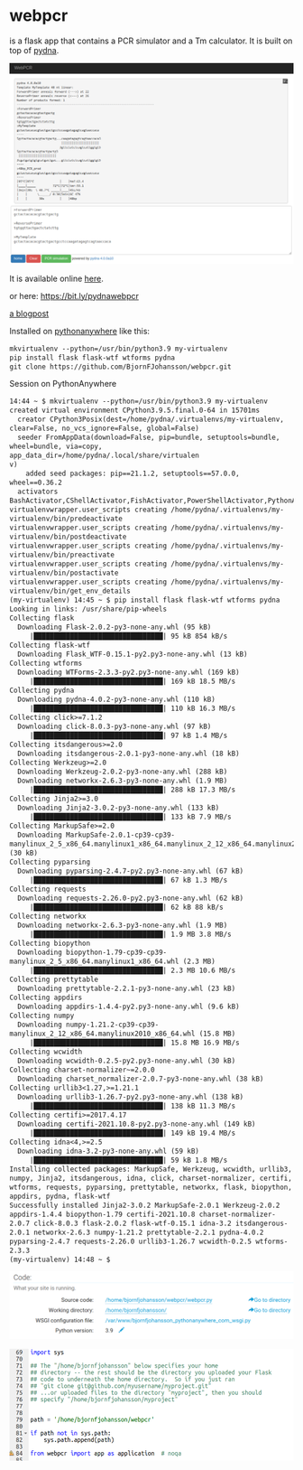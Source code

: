# webpcr

is a flask app that contains a PCR simulator and a Tm calculator.
It is built on top of [pydna](https://github.com/BjornFJohansson/pydna).

[![webpcr](static/webpcr.png)](http://bjornfjohansson.pythonanywhere.com/#)

It is available online [here](http://bjornfjohansson.pythonanywhere.com/#).

or here: https://bit.ly/pydnawebpcr

[a blogpost](https://ochsavidare.blogspot.com/2013/12/webpcr-pcr-product-simulation.html)

Installed on [pythonanywhere](https://www.pythonanywhere.com) like this:

	mkvirtualenv --python=/usr/bin/python3.9 my-virtualenv
	pip install flask flask-wtf wtforms pydna
	git clone https://github.com/BjornFJohansson/webpcr.git


Session on PythonAnywhere

	14:44 ~ $ mkvirtualenv --python=/usr/bin/python3.9 my-virtualenv
	created virtual environment CPython3.9.5.final.0-64 in 15701ms
	  creator CPython3Posix(dest=/home/pydna/.virtualenvs/my-virtualenv, clear=False, no_vcs_ignore=False, global=False)
	  seeder FromAppData(download=False, pip=bundle, setuptools=bundle, wheel=bundle, via=copy, app_data_dir=/home/pydna/.local/share/virtualen
	v)
		added seed packages: pip==21.1.2, setuptools==57.0.0, wheel==0.36.2
	  activators BashActivator,CShellActivator,FishActivator,PowerShellActivator,PythonActivator,XonshActivator
	virtualenvwrapper.user_scripts creating /home/pydna/.virtualenvs/my-virtualenv/bin/predeactivate
	virtualenvwrapper.user_scripts creating /home/pydna/.virtualenvs/my-virtualenv/bin/postdeactivate
	virtualenvwrapper.user_scripts creating /home/pydna/.virtualenvs/my-virtualenv/bin/preactivate
	virtualenvwrapper.user_scripts creating /home/pydna/.virtualenvs/my-virtualenv/bin/postactivate
	virtualenvwrapper.user_scripts creating /home/pydna/.virtualenvs/my-virtualenv/bin/get_env_details
	(my-virtualenv) 14:45 ~ $ pip install flask flask-wtf wtforms pydna
	Looking in links: /usr/share/pip-wheels
	Collecting flask
	  Downloading Flask-2.0.2-py3-none-any.whl (95 kB)
		 |████████████████████████████████| 95 kB 854 kB/s
	Collecting flask-wtf
	  Downloading Flask_WTF-0.15.1-py2.py3-none-any.whl (13 kB)
	Collecting wtforms
	  Downloading WTForms-2.3.3-py2.py3-none-any.whl (169 kB)
		 |████████████████████████████████| 169 kB 18.5 MB/s
	Collecting pydna
	  Downloading pydna-4.0.2-py3-none-any.whl (110 kB)
		 |████████████████████████████████| 110 kB 16.3 MB/s
	Collecting click>=7.1.2
	  Downloading click-8.0.3-py3-none-any.whl (97 kB)
		 |████████████████████████████████| 97 kB 1.4 MB/s
	Collecting itsdangerous>=2.0
	  Downloading itsdangerous-2.0.1-py3-none-any.whl (18 kB)
	Collecting Werkzeug>=2.0
	  Downloading Werkzeug-2.0.2-py3-none-any.whl (288 kB)
	  Downloading networkx-2.6.3-py3-none-any.whl (1.9 MB)
		 |████████████████████████████████| 288 kB 17.3 MB/s
	Collecting Jinja2>=3.0
	  Downloading Jinja2-3.0.2-py3-none-any.whl (133 kB)
		 |████████████████████████████████| 133 kB 7.9 MB/s
	Collecting MarkupSafe>=2.0
	  Downloading MarkupSafe-2.0.1-cp39-cp39-manylinux_2_5_x86_64.manylinux1_x86_64.manylinux_2_12_x86_64.manylinux2010_x86_64.whl (30 kB)
	Collecting pyparsing
	  Downloading pyparsing-2.4.7-py2.py3-none-any.whl (67 kB)
		 |████████████████████████████████| 67 kB 1.3 MB/s
	Collecting requests
	  Downloading requests-2.26.0-py2.py3-none-any.whl (62 kB)
		 |████████████████████████████████| 62 kB 88 kB/s
	Collecting networkx
	  Downloading networkx-2.6.3-py3-none-any.whl (1.9 MB)
		 |████████████████████████████████| 1.9 MB 3.8 MB/s
	Collecting biopython
	  Downloading biopython-1.79-cp39-cp39-manylinux_2_5_x86_64.manylinux1_x86_64.whl (2.3 MB)
		 |████████████████████████████████| 2.3 MB 10.6 MB/s
	Collecting prettytable
	  Downloading prettytable-2.2.1-py3-none-any.whl (23 kB)
	Collecting appdirs
	  Downloading appdirs-1.4.4-py2.py3-none-any.whl (9.6 kB)
	Collecting numpy
	  Downloading numpy-1.21.2-cp39-cp39-manylinux_2_12_x86_64.manylinux2010_x86_64.whl (15.8 MB)
		 |████████████████████████████████| 15.8 MB 16.9 MB/s
	Collecting wcwidth
	  Downloading wcwidth-0.2.5-py2.py3-none-any.whl (30 kB)
	Collecting charset-normalizer~=2.0.0
	  Downloading charset_normalizer-2.0.7-py3-none-any.whl (38 kB)
	Collecting urllib3<1.27,>=1.21.1
	  Downloading urllib3-1.26.7-py2.py3-none-any.whl (138 kB)
		 |████████████████████████████████| 138 kB 11.3 MB/s
	Collecting certifi>=2017.4.17
	  Downloading certifi-2021.10.8-py2.py3-none-any.whl (149 kB)
		 |████████████████████████████████| 149 kB 19.4 MB/s
	Collecting idna<4,>=2.5
	  Downloading idna-3.2-py3-none-any.whl (59 kB)
		 |████████████████████████████████| 59 kB 1.8 MB/s
	Installing collected packages: MarkupSafe, Werkzeug, wcwidth, urllib3, numpy, Jinja2, itsdangerous, idna, click, charset-normalizer, certifi, wtforms, requests, pyparsing, prettytable, networkx, flask, biopython, appdirs, pydna, flask-wtf
	Successfully installed Jinja2-3.0.2 MarkupSafe-2.0.1 Werkzeug-2.0.2 appdirs-1.4.4 biopython-1.79 certifi-2021.10.8 charset-normalizer-2.0.7 click-8.0.3 flask-2.0.2 flask-wtf-0.15.1 idna-3.2 itsdangerous-2.0.1 networkx-2.6.3 numpy-1.21.2 prettytable-2.2.1 pydna-4.0.2 pyparsing-2.4.7 requests-2.26.0 urllib3-1.26.7 wcwidth-0.2.5 wtforms-2.3.3
	(my-virtualenv) 14:48 ~ $


![settings](static/settings.png)


![wsgi](static/bjornfjohansson_pythonanywhere_com_wsgi_py.png)